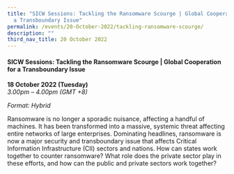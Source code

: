```yaml
---
title: "SICW Sessions: Tackling the Ransomware Scourge | Global Cooperation for
  a Transboundary Issue"
permalink: /events/20-October-2022/tackling-ransomware-scourge/
description: ""
third_nav_title: 20 October 2022
---
```

#### **SICW Sessions: Tackling the Ransomware Scourge | Global Cooperation for a Transboundary Issue**

**18 October 2022 (Tuesday)**  
*3.00pm – 4.00pm (GMT +8)*

*Format: Hybrid*

Ransomware is no longer a sporadic nuisance, affecting a handful of machines. It has been transformed into a massive, systemic threat affecting entire networks of large enterprises. Dominating headlines, ransomware is now a major security and transboundary issue that affects Critical Information Infrastructure (CII) sectors and nations. How can states work together to counter ransomware? What role does the private sector play in these efforts, and how can the public and private sectors work together?